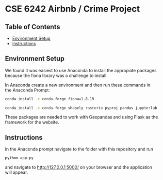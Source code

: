 # CSE 6242 Airbnb / Crime Project

## Table of Contents

* [Environment Setup](#env)
* [Instructions](#instructions)

## Environment Setup

We found it was easiest to use Anaconda to install the appropiate packages because the fiona library was a challenge to install

In Anaconda create a new environment and then run these commands in the Anaconda Prompt:

```bash
conda install -c conda-forge fiona=1.8.19
 
conda install -c conda-forge shapely rasterio pyproj pandas jupyterlab geopandas flask
```

These packages are needed to work with Geopandas and using Flask as the framework for the website.

## Instructions

In the Anaconda prompt navigate to the folder with this repository and run

```bash
python app.py
```
and navigate to http://127.0.0.1:5000/ on your browser and the application will appear.